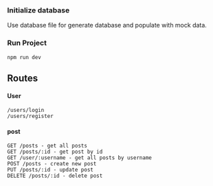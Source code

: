 ### Initialize database

Use database file for generate database and populate with mock data.

### Run Project
```
npm run dev
```

## Routes
#### User
```
/users/login
/users/register
```

#### post
```
GET /posts - get all posts
GET /posts/:id - get post by id
GET /user/:username - get all posts by username
POST /posts - create new post
PUT /posts/:id - update post
DELETE /posts/:id - delete post
```
